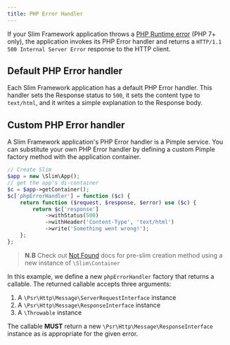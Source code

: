 ```yaml
---
title: PHP Error Handler
---
```


If your Slim Framework application throws a
[PHP Runtime error](http://php.net/manual/en/class.error.php) (PHP 7+ only),
the application invokes its PHP Error handler and returns a
`HTTP/1.1 500 Internal Server Error` response to the HTTP client.

## Default PHP Error handler

Each Slim Framework application has a default PHP Error handler. This handler
sets the Response status to `500`, it sets the content type to `text/html`,
and it writes a simple explanation to the Response body.

## Custom PHP Error handler

A Slim Framework application's PHP Error handler is a Pimple service. You can
substitute your own PHP Error handler by defining a custom Pimple factory
method with the application container.

```php
// Create Slim
$app = new \Slim\App();
// get the app's di-container
$c = $app->getContainer();
$c['phpErrorHandler'] = function ($c) {
    return function ($request, $response, $error) use ($c) {
        return $c['response']
            ->withStatus(500)
            ->withHeader('Content-Type', 'text/html')
            ->write('Something went wrong!');
    };
};
```

> **N.B** Check out [Not Found](/docs/v3/handlers/not-found.html) docs for
> pre-slim creation method using a new instance of `\Slim\Container`

In this example, we define a new `phpErrorHandler` factory that returns a
callable. The returned callable accepts three arguments:

1. A `\Psr\Http\Message\ServerRequestInterface` instance
2. A `\Psr\Http\Message\ResponseInterface` instance
3. A `\Throwable` instance

The callable **MUST** return a new `\Psr\Http\Message\ResponseInterface`
instance as is appropriate for the given error.
